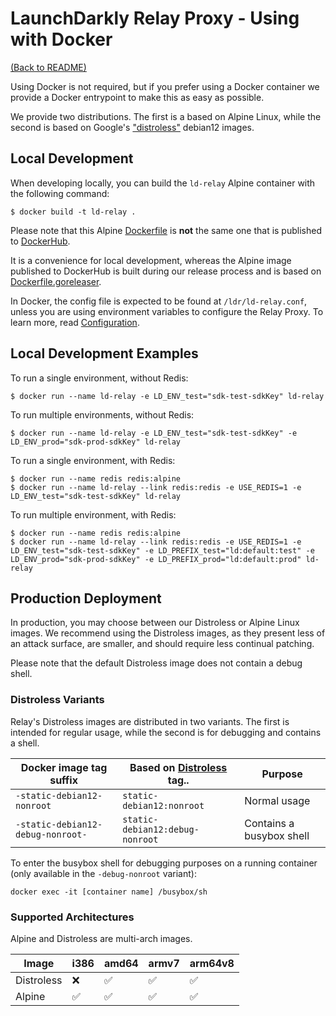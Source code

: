 # LaunchDarkly Relay Proxy - Using with Docker

[(Back to README)](../README.md)

Using Docker is not required, but if you prefer using a Docker container we provide a Docker entrypoint to make this as easy as possible.

We provide two distributions. The first is a based on Alpine Linux, while the second is based on Google's 
["distroless"](https://github.com/GoogleContainerTools/distroless) debian12 images. 


## Local Development

When developing locally, you can build the `ld-relay` Alpine container with the following command:
```shell
$ docker build -t ld-relay .
```

Please note that this Alpine [Dockerfile](../Dockerfile) is **not** the same one that is published to 
[DockerHub](https://hub.docker.com/r/launchdarkly/ld-relay).

It is a convenience for local development, whereas the Alpine image published to DockerHub is built during our release 
process and is based on [Dockerfile.goreleaser](../Dockerfile.goreleaser).

In Docker, the config file is expected to be found at `/ldr/ld-relay.conf`, unless you are using environment variables 
to configure the Relay Proxy. To learn more, read [Configuration](./configuration.md).

## Local Development Examples

To run a single environment, without Redis:
```shell
$ docker run --name ld-relay -e LD_ENV_test="sdk-test-sdkKey" ld-relay
```

To run multiple environments, without Redis:
```shell
$ docker run --name ld-relay -e LD_ENV_test="sdk-test-sdkKey" -e LD_ENV_prod="sdk-prod-sdkKey" ld-relay
```

To run a single environment, with Redis:
```shell
$ docker run --name redis redis:alpine
$ docker run --name ld-relay --link redis:redis -e USE_REDIS=1 -e LD_ENV_test="sdk-test-sdkKey" ld-relay
```

To run multiple environment, with Redis:
```shell
$ docker run --name redis redis:alpine
$ docker run --name ld-relay --link redis:redis -e USE_REDIS=1 -e LD_ENV_test="sdk-test-sdkKey" -e LD_PREFIX_test="ld:default:test" -e LD_ENV_prod="sdk-prod-sdkKey" -e LD_PREFIX_prod="ld:default:prod" ld-relay
```

## Production Deployment

In production, you may choose between our Distroless or Alpine Linux images. We recommend using the Distroless
images, as they present less of an attack surface, are smaller, and should require less continual patching.

Please note that the default Distroless image does not contain a debug shell. 

### Distroless Variants

Relay's Distroless images are distributed in two variants. The first is intended for regular usage, while the 
second is for debugging and contains a shell.

| Docker image tag suffix           | Based on [Distroless](https://github.com/GoogleContainerTools/distroless) tag.. | Purpose                  |
|-----------------------------------|---------------------------------------------------------------------------------|--------------------------|
| `-static-debian12-nonroot`        | `static-debian12:nonroot`                                                       | Normal usage             |
| `-static-debian12-debug-nonroot-` | `static-debian12:debug-nonroot`                                                 | Contains a busybox shell |

To enter the busybox shell for debugging purposes on a running container (only available in the `-debug-nonroot` 
variant):
```shell
docker exec -it [container name] /busybox/sh
```


### Supported Architectures

Alpine and Distroless are multi-arch images.

| Image      | i386 | amd64 | armv7 | arm64v8 |
|------------|------|-------|-------|---------|
| Distroless | ❌    | ✅     | ✅     | ✅       |
| Alpine     | ✅    | ✅     | ✅     | ✅       |
